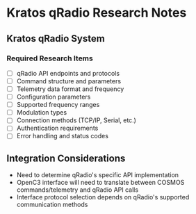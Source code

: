 # Kratos qRadio Research Notes

## Kratos qRadio System

### Required Research Items
- [ ] qRadio API endpoints and protocols
- [ ] Command structure and parameters
- [ ] Telemetry data format and frequency
- [ ] Configuration parameters
- [ ] Supported frequency ranges
- [ ] Modulation types
- [ ] Connection methods (TCP/IP, Serial, etc.)
- [ ] Authentication requirements
- [ ] Error handling and status codes

## Integration Considerations
- Need to determine qRadio's specific API implementation
- OpenC3 interface will need to translate between COSMOS commands/telemetry and qRadio API calls
- Interface protocol selection depends on qRadio's supported communication methods